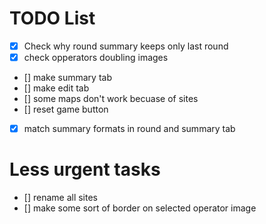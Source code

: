 # TODO List
- [x] Check why round summary keeps only last round
- [x] check opperators doubling images
- [] make summary tab
- [] make edit tab
- [] some maps don't work becuase of sites
- [] reset game button
- [x] match summary formats in round and summary tab


# Less urgent tasks
- [] rename all sites
- [] make some sort of border on selected operator image
